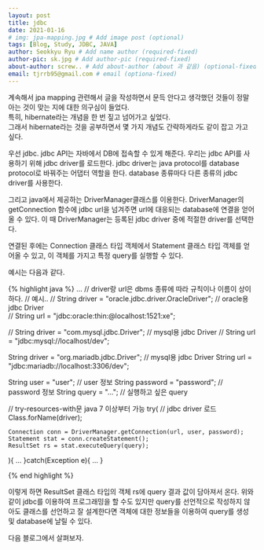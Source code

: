 ```yaml
---
layout: post
title: jdbc
date: 2021-01-16
# img: jpa-mapping.jpg # Add image post (optional)
tags: [Blog, Study, JDBC, JAVA]
author: Seokkyu Ryu # Add name author (required-fixed)
author-pic: sk.jpg # Add author-pic (required-fixed)
about-author: screw.. # Add about-author (about 과 같음) (optional-fixed)
email: tjrrb95@gmail.com # email (optiona-fixed)
---
```


계속해서 jpa mapping 관련해서 글을 작성하면서 문득 안다고 생각했던 것들이 정말 아는 것이 맞는 지에 대한 의구심이 들었다.  
특히, hibernate라는 개념을 한 번 짚고 넘어가고 싶었다.  
그래서 hibernate라는 것을 공부하면서 몇 가지 개념도 간략하게라도 같이 잡고 가고 싶다.  


우선 jdbc. jdbc API는 자바에서 DB에 접속할 수 있게 해준다. 
우리는 jdbc API를 사용하기 위해 jdbc driver를 로드한다. jdbc driver는 java protocol를 database protocol로 바꿔주는 어댑터 역할을 한다.
database 종류마다 다른 종류의 jdbc driver를 사용한다.


그리고 java에서 제공하는 DriverManager클래스를 이용한다. 
DriverManager의 getConnection 함수에 jdbc url을 넘겨주면 url에 대응되는 database에 연결을 얻어 올 수 있다. 
이 때 DriverManager는 등록된 jdbc driver 중에 적절한 driver를 선택한다. 


연결된 후에는 Connection 클래스 타입 객체에서 Statement 클래스 타입 객체를 얻어올 수 있고, 
이 객체를 가지고 특정 query를 실행할 수 있다.


예시는 다음과 같다.

{% highlight java %}
... 
// driver랑 url은 dbms 종류에 따라 규칙이나 이름이 상이하다.
// 예시.. 
// String driver = "oracle.jdbc.driver.OracleDriver"; // oracle용 jdbc Driver  
// String url = "jdbc:oracle:thin:@localhost:1521:xe";

// String driver = "com.mysql.jdbc.Driver"; // mysql용 jdbc Driver
// String url = "jdbc:mysql://localhost/dev"; 

String driver = "org.mariadb.jdbc.Driver"; // mysql용 jdbc Driver
String url = "jdbc:mariadb://localhost:3306/dev";

String user = "user"; // user 정보
String password = "password"; // password 정보
String query = "..."; // 실행하고 싶은 query

// try-resources-with문 java 7 이상부터 가능
try(
    // jdbc driver 로드
    Class.forName(driver);

    Connection conn = DriverManager.getConnection(url, user, password);
    Statement stat = conn.createStatement();
    ResultSet rs = stat.executeQuery(query); 
){
    ...
}catch(Exception e){
    ...
}

{% end highlight %}

이렇게 하면 ResultSet 클래스 타입의 객체 rs에 query 결과 값이 담아져서 온다. 
위와 같이 jdbc를 이용하여 프로그래밍을 할 수도 있지만 query를 선언적으로 작성하지 않아도 클래스를 선언하고 잘 설계한다면
객체에 대한 정보들을 이용하여 query를 생성 및 database에 날릴 수 있다. 

다음 블로그에서 살펴보자.







